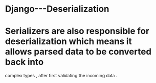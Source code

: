 # Django---Deserialization
# Serializers are also responsible for deserialization which means it allows parsed data to be converted back into 
complex types , after first validating the incoming data .

